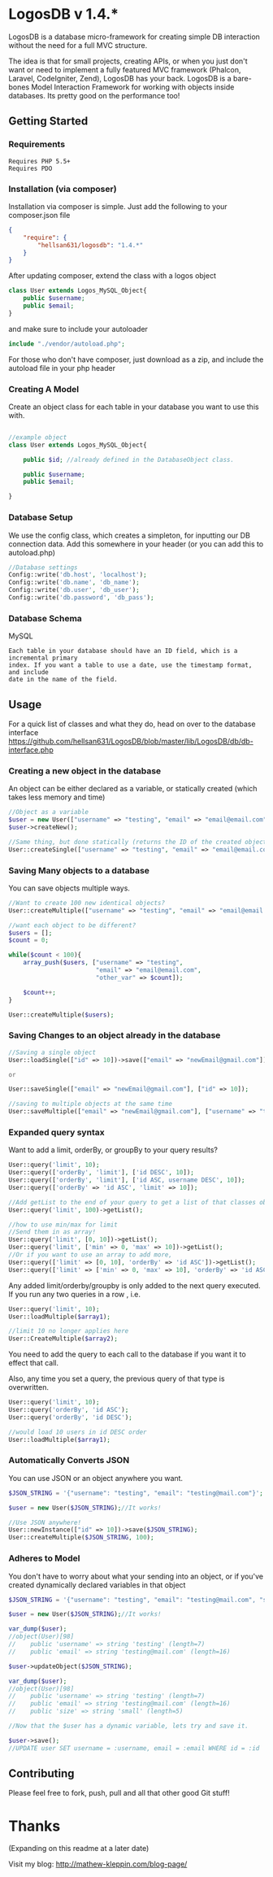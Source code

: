 LogosDB v 1.4.*
=======

LogosDB is a database micro-framework for creating simple DB interaction without the need for a full MVC structure.

The idea is that for small projects, creating APIs, or when you just don't want or need to implement a fully featured
MVC framework (Phalcon, Laravel, CodeIgniter, Zend), LogosDB has your back. LogosDB is a bare-bones Model Interaction
Framework for working with objects inside databases. Its pretty good on the performance too!

## Getting Started

### Requirements

```
Requires PHP 5.5+
Requires PDO
```

### Installation (via composer)

Installation via composer is simple. Just add the following to your composer.json file

```JSON
{
    "require": {
        "hellsan631/logosdb": "1.4.*"
    }
}
```

After updating composer, extend the class with a logos object

```php
class User extends Logos_MySQL_Object{
    public $username;
    public $email;
}
```

and make sure to include your autoloader

```php
include "./vendor/autoload.php";
```

For those who don't have composer, just download as a zip, and include the autoload file in
your php header

### Creating A Model

Create an object class for each table in your database you want to use this with.

```php

//example object
class User extends Logos_MySQL_Object{

    public $id; //already defined in the DatabaseObject class.

    public $username;
    public $email;

}
```

### Database Setup

We use the config class, which creates a simpleton, for inputting our DB connection data. Add this somewhere
in your header (or you can add this to autoload.php)

```php
//Database settings
Config::write('db.host', 'localhost');
Config::write('db.name', 'db_name');
Config::write('db.user', 'db_user');
Config::write('db.password', 'db_pass');
```

### Database Schema

MySQL
```
Each table in your database should have an ID field, which is a incremental primary
index. If you want a table to use a date, use the timestamp format, and include
date in the name of the field.
```

## Usage

For a quick list of classes and what they do, head on over to the database interface
https://github.com/hellsan631/LogosDB/blob/master/lib/LogosDB/db/db-interface.php

### Creating a new object in the database

An object can be either declared as a variable, or statically created
(which takes less memory and time)

```php
//Object as a variable
$user = new User(["username" => "testing", "email" => "email@email.com"]);
$user->createNew();

//Same thing, but done statically (returns the ID of the created object)
User::createSingle(["username" => "testing", "email" => "email@email.com"]);
```

### Saving Many objects to a database

You can save objects multiple ways.

```php
//Want to create 100 new identical objects?
User::createMultiple(["username" => "testing", "email" => "email@email.com"], 100);

//want each object to be different?
$users = [];
$count = 0;

while($count < 100){
    array_push($users, ["username" => "testing",
                        "email" => "email@email.com",
                        "other_var" => $count]);

    $count++;
}

User::createMultiple($users);
```

### Saving Changes to an object already in the database

```php
//Saving a single object
User::loadSingle(["id" => 10])->save(["email" => "newEmail@gmail.com"]);

or

User::saveSingle(["email" => "newEmail@gmail.com"], ["id" => 10]);

//saving to multiple objects at the same time
User::saveMultiple(["email" => "newEmail@gmail.com"], ["username" => "testing"]);
```

### Expanded query syntax

Want to add a limit, orderBy, or groupBy to your query results?

```php
User::query('limit', 10);
User::query(['orderBy', 'limit'], ['id DESC', 10]);
User::query(['orderBy', 'limit'], ['id ASC, username DESC', 10]);
User::query(['orderBy' => 'id ASC', 'limit' => 10]);

//Add getList to the end of your query to get a list of that classes objects
User::query('limit', 100)->getList();

//how to use min/max for limit
//Send them in as array!
User::query('limit', [0, 10])->getList();
User::query('limit', ['min' => 0, 'max' => 10])->getList();
//Or if you want to use an array to add more,
User::query(['limit' => [0, 10], 'orderBy' => 'id ASC'])->getList();
User::query(['limit' => ['min' => 0, 'max' => 10], 'orderBy' => 'id ASC'])->getList();
```

Any added limit/orderby/groupby is only added to the next query executed.
If you run any two queries in a row , i.e.
```php
User::query('limit', 10);
User::loadMultiple($array1);

//limit 10 no longer applies here
User::CreateMultiple($array2);
```

You need to add the query to each call to the database if you want it to effect that call.

Also, any time you set a query, the previous query of that type is overwritten.

```php
User::query('limit', 10);
User::query('orderBy', 'id ASC');
User::query('orderBy', 'id DESC');

//would load 10 users in id DESC order
User::loadMultiple($array1);
```

### Automatically Converts JSON

You can use JSON or an object anywhere you want.

```php
$JSON_STRING = '{"username": "testing", "email": "testing@mail.com"}';

$user = new User($JSON_STRING);//It works!

//Use JSON anywhere!
User::newInstance(["id" => 10])->save($JSON_STRING);
User::createMultiple($JSON_STRING, 100);
```

### Adheres to Model

You don't have to worry about what your sending into an object, or if you've
created dynamically declared variables in that object

```php
$JSON_STRING = '{"username": "testing", "email": "testing@mail.com", "size": "small"}';

$user = new User($JSON_STRING);//It works!

var_dump($user);
//object(User)[98]
//    public 'username' => string 'testing' (length=7)
//    public 'email' => string 'testing@mail.com' (length=16)

$user->updateObject($JSON_STRING);

var_dump($user);
//object(User)[98]
//    public 'username' => string 'testing' (length=7)
//    public 'email' => string 'testing@mail.com' (length=16)
//    public 'size' => string 'small' (length=5)

//Now that the $user has a dynamic variable, lets try and save it.

$user->save();
//UPDATE user SET username = :username, email = :email WHERE id = :id
```

## Contributing

Please feel free to fork, push, pull and all that other good Git stuff!

# Thanks

(Expanding on this readme at a later date)

Visit my blog: 
http://mathew-kleppin.com/blog-page/
